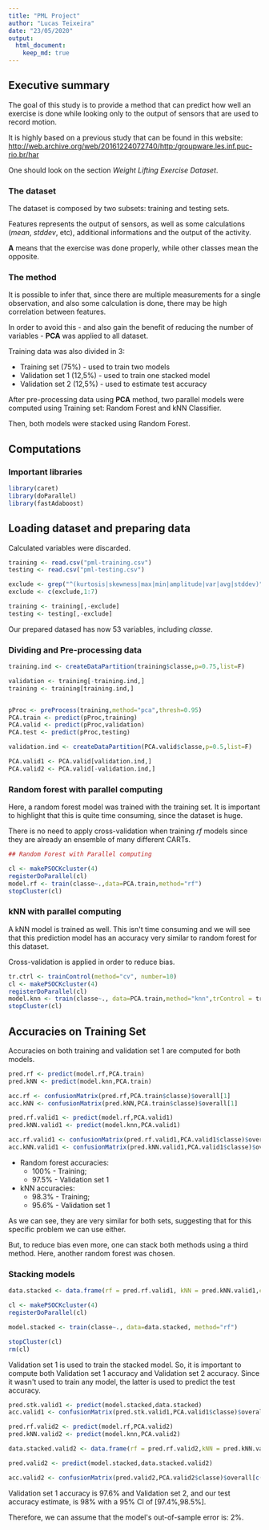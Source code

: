```yaml
---
title: "PML Project"
author: "Lucas Teixeira"
date: "23/05/2020"
output: 
  html_document:
    keep_md: true
---
```


## Executive summary

The goal of this study is to provide a method that can predict how well an exercise is done while looking only to the output of sensors that are used to record motion.  

It is highly based on a previous study that can be found in this website: http://web.archive.org/web/20161224072740/http:/groupware.les.inf.puc-rio.br/har

One should look on the section *Weight Lifting Exercise Dataset*.

### The dataset

The dataset is composed by two subsets: training and testing sets.  

Features represents the output of sensors, as well as some calculations (*mean*, *stddev*, etc), additional informations and the output of the activity.

**A** means that the exercise was done properly, while other classes mean the opposite.

### The method

It is possible to infer that, since there are multiple measurements for a single observation, and also some calculation is done, there may be high correlation between features.

In order to avoid this - and also gain the benefit of reducing the number of variables - **PCA** was applied to all dataset.

Training data was also divided in 3:

- Training set (75%) - used to train two models  
- Validation set 1 (12,5%) - used to train one stacked model  
- Validation set 2 (12,5%) - used to estimate test accuracy

After pre-processing data using **PCA** method, two parallel models were computed using Training set: Random Forest and kNN Classifier.

Then, both models were stacked using Random Forest.

## Computations

### Important libraries


```r
library(caret)
library(doParallel)
library(fastAdaboost)
```

## Loading dataset and preparing data

Calculated variables were discarded.


```r
training <- read.csv("pml-training.csv")
testing <- read.csv("pml-testing.csv")

exclude <- grep("^(kurtosis|skewness|max|min|amplitude|var|avg|stddev)",names(training),ignore.case=T)
exclude <- c(exclude,1:7)

training <- training[,-exclude]
testing <- testing[,-exclude]
```

Our prepared datased has now 53 variables, including *classe*.

### Dividing and Pre-processing data


```r
training.ind <- createDataPartition(training$classe,p=0.75,list=F)

validation <- training[-training.ind,]
training <- training[training.ind,]


pProc <- preProcess(training,method="pca",thresh=0.95)
PCA.train <- predict(pProc,training)
PCA.valid <- predict(pProc,validation)
PCA.test <- predict(pProc,testing)

validation.ind <- createDataPartition(PCA.valid$classe,p=0.5,list=F)

PCA.valid1 <- PCA.valid[validation.ind,]
PCA.valid2 <- PCA.valid[-validation.ind,]
```

### Random forest with parallel computing

Here, a random forest model was trained with the training set. It is important to highlight that this is quite time consuming, since the dataset is huge.

There is no need to apply cross-validation when training *rf* models since they are already an ensemble of many different CARTs.


```r
## Random Forest with Parallel computing

cl <- makePSOCKcluster(4)
registerDoParallel(cl)
model.rf <- train(classe~.,data=PCA.train,method="rf")
stopCluster(cl)
```

### kNN with parallel computing

A kNN model is trained as well. This isn't time consuming and we will see that this prediction model has an accuracy very similar to random forest for this dataset.

Cross-validation is applied in order to reduce bias.


```r
tr.ctrl <- trainControl(method="cv", number=10)
cl <- makePSOCKcluster(4)
registerDoParallel(cl)
model.knn <- train(classe~., data=PCA.train,method="knn",trControl = tr.ctrl)
stopCluster(cl)
```

## Accuracies on Training Set

Accuracies on both training and validation set 1 are computed for both models.


```r
pred.rf <- predict(model.rf,PCA.train)
pred.kNN <- predict(model.knn,PCA.train)

acc.rf <- confusionMatrix(pred.rf,PCA.train$classe)$overall[1]
acc.kNN <- confusionMatrix(pred.kNN,PCA.train$classe)$overall[1]

pred.rf.valid1 <- predict(model.rf,PCA.valid1)
pred.kNN.valid1 <- predict(model.knn,PCA.valid1)

acc.rf.valid1 <- confusionMatrix(pred.rf.valid1,PCA.valid1$classe)$overall[1]
acc.kNN.valid1 <- confusionMatrix(pred.kNN.valid1,PCA.valid1$classe)$overall[1]
```

- Random forest accuracies:  
  + 100% - Training;  
  + 97.5% - Validation set 1  
- kNN accuracies:  
  + 98.3% - Training;  
  + 95.6% - Validation set 1

As we can see, they are very similar for both sets, suggesting that for this specific problem we can use either.

But, to reduce bias even more, one can stack both methods using a third method. Here, another random forest was chosen.

### Stacking models


```r
data.stacked <- data.frame(rf = pred.rf.valid1, kNN = pred.kNN.valid1,classe=PCA.valid1$classe)

cl <- makePSOCKcluster(4)
registerDoParallel(cl)

model.stacked <- train(classe~., data=data.stacked, method="rf")

stopCluster(cl)
rm(cl)
```

Validation set 1 is used to train the stacked model. So, it is important to compute both Validation set 1 accuracy and Validation set 2 accuracy. Since it wasn't used to train any model, the latter is used to predict the test accuracy.



```r
pred.stk.valid1 <- predict(model.stacked,data.stacked)
acc.valid1 <- confusionMatrix(pred.stk.valid1,PCA.valid1$classe)$overall[1]

pred.rf.valid2 <- predict(model.rf,PCA.valid2)
pred.kNN.valid2 <- predict(model.knn,PCA.valid2)

data.stacked.valid2 <- data.frame(rf = pred.rf.valid2,kNN = pred.kNN.valid2,classe = PCA.valid2$classe)

pred.valid2 <- predict(model.stacked,data.stacked.valid2)

acc.valid2 <- confusionMatrix(pred.valid2,PCA.valid2$classe)$overall[c(1,3,4)]
```

Validation set 1 accuracy is 97.6% and Validation set 2, and our test accuracy estimate, is 98% with a 95% CI of [97.4%,98.5%].

Therefore, we can assume that the model's out-of-sample error is: 2%.



